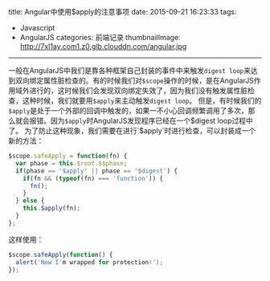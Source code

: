 title: Angular中使用$apply的注意事项
date: 2015-09-21 16:23:33
tags:
- Javascript
- AngularJS
categories: 前端记录
thumbnailImage: http://7xl1ay.com1.z0.glb.clouddn.com/angular.jpg
---
一般在AngularJS中我们是靠各种框架自己封装的事件中来触发`digest loop`来达到双向绑定属性脏检查的。有的时候我们对`$scope`操作的时候，是在AngularJS作用域外进行的，这时候我们会发现双向绑定失效了，因为我们没有触发属性脏检查，这种时候，我们就要用`$apply`来主动触发`digest loop`。
但是，有时候我们的`$apply`是处于一个外部的回调中触发的，如果一不小心回调频繁调用了多次，那么就会报错。因为`$apply`时AngularJS发现程序已经在一个$digest loop过程中了。
为了防止这种现象，我们需要在进行`$apply`时进行检查，可以封装成一个新的方法：
```javascript
$scope.safeApply = function(fn) {
  var phase = this.$root.$$phase;
  if(phase == '$apply' || phase == '$digest') {
    if(fn && (typeof(fn) === 'function')) {
      fn();
    }
  } else {
    this.$apply(fn);
  }
};
```

这样使用：
```javascript
$scope.safeApply(function() {
  alert('Now I'm wrapped for protection!');
});
```
